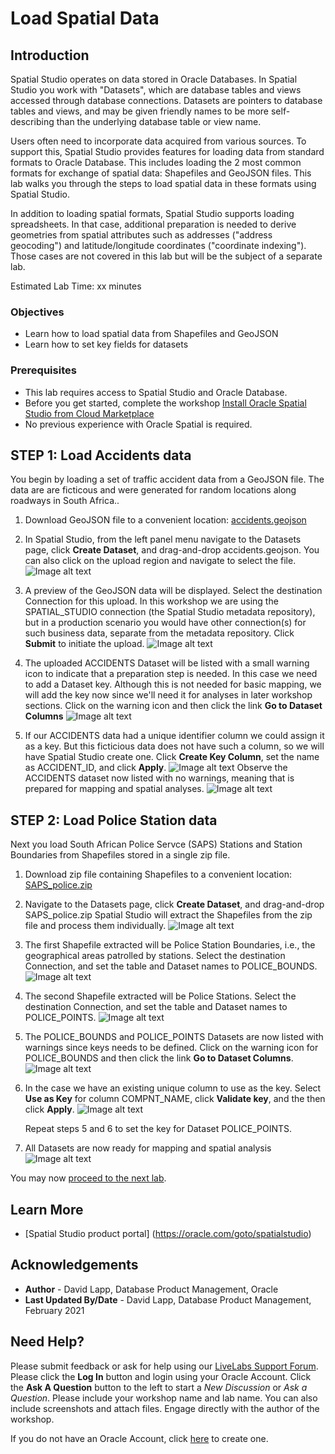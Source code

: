 # Load Spatial Data


## Introduction

Spatial Studio operates on data stored in Oracle Databases. In Spatial Studio you work with "Datasets", which are database tables and views accessed through database connections. Datasets are pointers to database tables and views, and may be given friendly names to be more self-describing than the underlying database table or view name.  

Users often need to incorporate data acquired from various sources. To support this, Spatial Studio provides features for loading data from standard formats to Oracle Database.  This includes loading the 2 most common formats for exchange of spatial data: Shapefiles and GeoJSON files. This lab walks you through the steps to load spatial data in these formats using Spatial Studio. 

In addition to loading spatial formats, Spatial Studio supports loading spreadsheets. In that case, additional preparation is needed to derive geometries from spatial attributes such as addresses ("address geocoding") and latitude/longitude coordinates ("coordinate indexing"). Those cases are not covered in this lab but will be the subject of a separate lab.


Estimated Lab Time: xx minutes


### Objectives

* Learn how to load spatial data from Shapefiles and GeoJSON
* Learn how to set key fields for datasets

### Prerequisites

* This lab requires access to Spatial Studio and Oracle Database. 
* Before you get started, complete the workshop [Install Oracle Spatial Studio from Cloud Marketplace ](https://apexapps.oracle.com/pls/apex/dbpm/r/livelabs/view-workshop?wid=778)
* No previous experience with Oracle Spatial is required.


## **STEP 1:** Load Accidents data

You begin by loading a set of traffic accident data from a GeoJSON file. The data are  are ficticous and were generated for random locations along roadways in South Africa.. 

1. Download GeoJSON file to a convenient location: <a href="files/accidents.geojson" download>  accidents.geojson  </a>

2. In Spatial Studio, from the left panel menu navigate to the Datasets page, click **Create Dataset**, and drag-and-drop accidents.geojson. You can also click on the upload region and navigate to select the file.
![Image alt text](images/load-data-1.png)

3. A preview of the GeoJSON data will be displayed. Select the destination Connection for this upload. In this workshop we are using the SPATIAL_STUDIO connection (the Spatial Studio metadata repository), but in a production scenario you would have other connection(s) for such business data, separate from the metadata repository. Click **Submit** to initiate the upload.
![Image alt text](images/load-data-2.png)

4. The uploaded ACCIDENTS Dataset will be listed with a small warning icon to indicate that a preparation step is needed. In this case we need to add a Dataset key. Although this is not needed for basic mapping, we will add the key now since we'll need it for analyses in later workshop sections. Click on the warning icon and then click the link **Go to Dataset Columns**
![Image alt text](images/load-data-3.png)

5. If our ACCIDENTS data had a unique identifier column we could assign it as a key. But this ficticious data does not have such a column, so we will have Spatial Studio create one. Click **Create Key Column**, set the name as ACCIDENT_ID, and click **Apply**.
![Image alt text](images/load-data-4.png)
Observe the ACCIDENTS dataset now listed with no warnings, meaning that is prepared for mapping and spatial analyses.
![Image alt text](images/load-data-5.png)


## **STEP 2:** Load Police Station data
Next you load South African Police Servce (SAPS) Stations and Station Boundaries from Shapefiles stored in a single zip file. 

1. Download zip file containing Shapefiles to a convenient location: <a href="https://objectstorage.us-ashburn-1.oraclecloud.com/p/UqtQ-IJyh-S6VT8KLBGUttO2Y4Np1dky9cQ60U41d7-aQNCtyBdYO31aad_kZmOQ/n/oradbclouducm/b/spatial-livelabs/o/SAPS_police.zip" download>SAPS_police.zip</a>  

2. Navigate to the Datasets page, click **Create Dataset**, and drag-and-drop SAPS_police.zip  Spatial Studio will extract the Shapefiles from the zip file and process them individually. 
![Image alt text](images/load-data-6.png)

3. The first Shapefile extracted will be Police Station Boundaries, i.e., the geographical areas patrolled by stations. Select the destination Connection, and set the table and Dataset names to POLICE_BOUNDS.
![Image alt text](images/load-data-7.png)

4. The second Shapefile extracted will be Police Stations. Select the destination Connection, and set the table and Dataset names to POLICE_POINTS.
![Image alt text](images/load-data-8.png)

5. The POLICE\_BOUNDS and POLICE\_POINTS Datasets are now listed with warnings since keys needs to be defined. Click on the warning icon for POLICE\_BOUNDS and then click the link **Go to Dataset Columns**.
![Image alt text](images/load-data-9.png) 
   
6. In the case we have an existing unique column to use as the key. Select **Use as Key** for column COMPNT\_NAME,  click **Validate key**, and the then click **Apply**. 
![Image alt text](images/load-data-10.png)

   Repeat steps 5 and 6 to set the key for Dataset POLICE_POINTS.

7. All Datasets are now ready for mapping and spatial analysis 
![Image alt text](images/load-data-11.png)

You may now [proceed to the next lab](#next).

## Learn More
* [Spatial Studio product portal] (https://oracle.com/goto/spatialstudio)

## Acknowledgements
* **Author** - David Lapp, Database Product Management, Oracle
* **Last Updated By/Date** - David Lapp, Database Product Management, February 2021

## Need Help?
Please submit feedback or ask for help using our [LiveLabs Support Forum](https://community.oracle.com/tech/developers/categories/oracle-spatial). Please click the **Log In** button and login using your Oracle Account. Click the **Ask A Question** button to the left to start a *New Discussion* or *Ask a Question*.  Please include your workshop name and lab name.  You can also include screenshots and attach files.  Engage directly with the author of the workshop.

If you do not have an Oracle Account, click [here](https://profile.oracle.com/myprofile/account/create-account.jspx) to create one.
